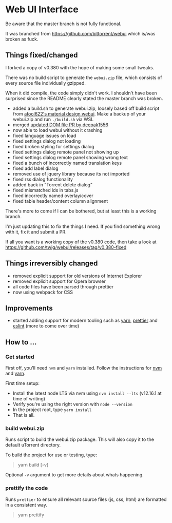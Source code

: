 # Web UI Interface

Be aware that the master branch is not fully functional.

It was branched from https://github.com/bittorrent/webui which is/was broken as fuck.

## Things fixed/changed

I forked a copy of v0.380 with the hope of making some small tweaks.

There was no build script to generate the `webui.zip` file, which consists of every source file individually gzipped.

When it did compile, the code simply didn't work. I shouldn't have been surprised since the README clearly stated the master branch was broken.

* added a build.sh to generate webui.zip, loosely based off build script from [afool622's material design webui](https://github.com/afool622/webui). Make a backup of your webui.zip and run `./build.sh` via WSL
* merged [updated DOM file PR by deepak1556](https://github.com/bittorrent/webui/pull/12)
* now able to load webui without it crashing
* fixed language issues on load
* fixed settings dialog not loading
* fixed broken styling for settings dialog
* fixed settings dialog remote panel not showing up
* fixed settings dialog remote panel showing wrong text
* fixed a bunch of incorrectly named translation keys
* fixed add label dialog
* removed use of jquery library because its not imported
* fixed rss dialog functionality
* added back in "Torrent delete dialog"
* fixed mismatched ids in tabs.js
* fixed incorrectly named overlay/cover
* fixed table header/content column alignment

There's more to come if I can be bothered, but at least this is a working branch.

I'm just updating this to fix the things I need. If you find something wrong with it, fix it and submit a PR.

If all you want is a working copy of the v0.380 code, then take a look at https://github.com/twig/webui/releases/tag/v0.380-fixed

## Things irreversibly changed

* removed explicit support for old versions of Internet Explorer
* removed explicit support for Opera browser
* all code files have been parsed through prettier
* now using webpack for CSS

## Improvements

* started adding support for modern tooling such as [yarn](https://yarnpkg.com/), [prettier](https://prettier.io/) and [eslint](https://eslint.org) (more to come over time)

## How to ...

### Get started

First off, you'll need `nvm` and `yarn` installed. Follow the instructions for [nvm](https://github.com/nvm-sh/nvm) and [yarn](https://classic.yarnpkg.com/en/docs/install/).

First time setup:

* Install the latest node LTS via nvm using `nvm install --lts` (v12.16.1 at time of writing)
* Verify you're using the right version with `node --version`
* In the project root, type `yarn install`
* That is all.

### build webui.zip

Runs script to build the webui.zip package. This will also copy it to the default uTorrent directory.

To build the project for use or testing, type:

> yarn build [-v]

Optional `-v` argument to get more details about whats happening.

### prettify the code

Runs `prettier` to ensure all relevant source files (js, css, html) are formatted in a consistent way.

> yarn prettify
